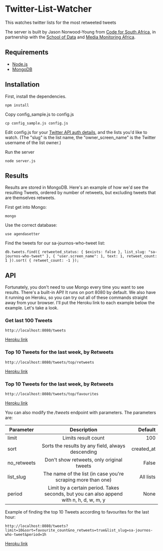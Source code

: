 # Twitter-List-Watcher
This watches twitter lists for the most retweeted tweets

The server is built by Jason Norwood-Young from [Code for South Africa](http://code4sa.org), in partnership with the [School of Data](http://schoolofdata.org/) and [Media Monitoring Africa](http://mediamonitoringafrica.org/).

## Requirements

- [Node.js](http://nodejs.org/)
- [MongoDB](http://www.mongodb.org/)

## Installation

First, install the dependencies.

`npm install`

Copy config_sample.js to config.js

`cp config_sample.js config.js`

Edit config.js for your [Twitter API auth details](https://apps.twitter.com/), and the lists you'd like to watch. (The "slug" is the list name, the "owner_screen_name" is the Twitter username of the list owner.)

Run the server

`node server.js`

## Results

Results are stored in MongoDB. Here's an example of how we'd see the resulting Tweets, ordered by number of retweets, but excluding tweets that are themselves retweets.

First get into Mongo:

`mongo`

Use the correct database:

`use agendasetter`

Find the tweets for our sa-journos-who-tweet list:

`db.tweets.find({ retweeted_status: { $exists: false }, list_slug: "sa-journos-who-tweet" }, { "user.screen_name": 1, text: 1, retweet_count: 1 }).sort( { retweet_count: -1 });`

## API

Fortunately, you don't need to use Mongo every time you want to see results. There's a built-in API! It runs on port 8080 by default. We also have it running on Heroku, so you can try out all of these commands straight away from your browser. I'll put the Heroku link to each example below the example. Let's take a look.

### Get last 100 Tweets

`http://localhost:8080/tweets`

[Heroku link](https://twitter-list-watcher.herokuapp.com/tweets)

### Top 10 Tweets for the last week, by Retweets

`http://localhost:8080/tweets/top/retweets`

[Heroku link](https://twitter-list-watcher.herokuapp.com/tweets/top/retweets)

### Top 10 Tweets for the last week, by Retweets

`http://localhost:8080/tweets/top/favourites`

[Heroku link](https://twitter-list-watcher.herokuapp.com/tweets/top/favourites)

You can also modify the _/tweets_ endpoint with parameters. The parameters are:

| Parameter | Description | Default |
|-----------|:-----------:|--------:|
| limit     | Limits result count | 100 |
| sort		| Sorts the results by any field, always descending | created_at |
| no_retweets | Don't show retweets, only original tweets | False |
| list_slug | The name of the list (in case you're scraping more than one) | All lists |
| period 	| Limit by a certain period. Takes seconds, but you can also append with n, h, d, w, m, y | None |

Example of finding the top 10 Tweets according to favourites for the last hour:

`http://localhost:8080/tweets?limit=10&sort=favourite_count&no_retweets=true&list_slug=sa-journos-who-tweet&period=1h`

[Heroku link](https://twitter-list-watcher.herokuapp.com/tweets?limit=10&sort=favourite_count&no_retweets=true&list_slug=sa-journos-who-tweet&period=1h)